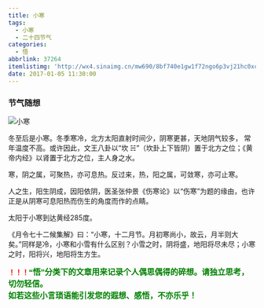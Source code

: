 ```yaml
---
title: 小寒
tags:
  - 小寒
  - 二十四节气
categories:
  - 悟
abbrlink: 37264
itemlistimg: 'http://wx4.sinaimg.cn/mw690/8bf740e1gw1f72ngo6p3vj21hc0xcqo4.jpg'
date: 2017-01-05 11:30:00
---
```

### 节气随想

![小寒](http://wx4.sinaimg.cn/mw690/8bf740e1gw1f72ngo6p3vj21hc0xcqo4.jpg)

冬至后是小寒。冬季寒冷，北方太阳直射时间少，阴寒更甚，天地阴气较多， 常年温度不高。或许因此，文王八卦以“坎 ☵”（坎卦上下皆阴）置于北方之位；《黄帝内经》以肾置于北方之位，主人身之水。  

寒，阴之属，可聚热，亦可息热。反过来，热，阳之属，可敛寒，亦可止寒。 

人之生，阳生阴成，因阳依阴，医圣张仲景《伤寒论》以“伤寒”为题的缘由，也许正是从阴寒可息阳热而伤生的角度而作的点睛。  

太阳于小寒到达黄经285度。  

《月令七十二候集解》曰：“小寒，十二月节。月初寒尚小，故云，月半则大矣。”同样是冷，小寒和小雪有什么区别？小雪之时，阴将盛，地阳将尽未尽；小寒之时，阳将兴，地阳将生方生。  


**<font color=red>！！！</font><font color=green face=微软雅黑 size=3>“悟”分类下的文章用来记录个人偶思偶得的碎想。请独立思考，切勿轻信。  
如若这些小言琐语能引发您的遐想、感悟，不亦乐乎！</font>**